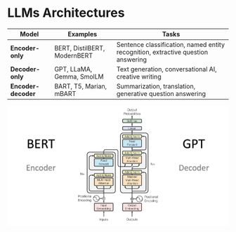 
# LLMs Architectures  
Model | Examples |Tasks
|--|--|--|
**Encoder-only** | BERT, DistilBERT, ModernBERT | Sentence classification, named entity recognition, extractive question answering
**Decoder-only** | GPT, LLaMA, Gemma, SmolLM | Text generation, conversational AI, creative writing 
**Encoder-decoder** | BART, T5, Marian, mBART | Summarization, translation, generative question answering

![transformers_architecture](./pics/transformers_architecture.png)

<!--stackedit_data:
eyJoaXN0b3J5IjpbMTUxMTg4ODk3MSwyOTEzNjE0MzUsNzMwOT
k4MTE2XX0=
-->